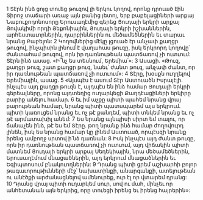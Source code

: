 1 Տէրն ինձ ցոյց տուեց թուզով լի երկու կողով, որոնք դրուած էին Տիրոջ տաճարի առաջ այն բանից յետոյ, երբ բաբելացիների արքայ Նաբուքոդոնոսորը Երուսաղէմից գերեց Յուդայի երկրի արքայ Յովակիմի որդի Յեքոնիային, Յուդայի երկրի իշխաններին, արհեստաւորներին, դարբիններին ու մեծամեծներին եւ տարաւ նրանց Բաբելոն: 2 Կողովներից մէկը լցուած էր անչափ քաղցր թուզով, ինչպիսին լինում է վաղահաս թուզը, իսկ երկրորդ կողովը՝ ժանտահամ թուզով, որն իր դառնութեան պատճառով չի ուտւում:
Տէրն ինձ ասաց.
«Ի՞նչ ես տեսնում, Երեմիա՛»:
3 Ասացի. «Թուզ, քաղցր թուզ,
շատ քաղցր թուզ, նաեւ՝ ժանտ թուզ, անչափ ժանտ,
որ իր դառնութեան պատճառով չի ուտւում»:
4 Տէրը, խօսքն ուղղելով Երեմիային, ասաց. 5 «Այսպէս է ասում Տէր Աստուածն Իսրայէլի. ինչպէս այդ քաղցր թուզն է, այդպէս են ինձ համար Յուդայի երկրի գերեալները, որոնց այդտեղից ուղարկեցի Քաղդէացիների երկիրը բարիք անելու համար. 6 եւ իմ աչքը պիտի պահեմ նրանց վրայ բարութեան համար, նրանց պիտի պատսպարեմ այս երկրում. պիտի կառուցեմ նրանց եւ ոչ թէ քանդեմ, պիտի տնկեմ նրանց եւ ոչ թէ արմատախիլ անեմ: 7 Ես նրանց այնպիսի սիրտ եմ տալու, որ ճանաչեն ինձ, թէ ես եմ Տէրը. թող նրանք ինձ համար ժողովուրդ լինեն, իսկ ես նրանց համար կը լինեմ Աստուած, որպէսզի նրանք իրենց ամբողջ սրտով ի՛նձ դառնան:
8 Իսկ ինչպէս այդ ժանտ թուզը, որն իր դառնութեան պատճառով չի ուտւում, այդ վիճակին պիտի մատնեմ Յուդայի երկրի արքայ Սեդեկիային, նրա մեծամեծներին, Երուսաղէմում մնացածներին, այդ երկրում մնացածներին եւ Եգիպտոսում բնակուողներին: 9 Դրանց պիտի ցրեմ աշխարհի բոլոր թագաւորութիւնների մէջ՝ նախատինքի, անարգանքի, ատելութեան ու անէծքի արժանացնելով ամենուրեք, ուր էլ որ վտարեմ դրանց: 10 Դրանց վրայ պիտի ուղարկեմ սուր, սով ու մահ, մինչեւ որ անհետանան այն երկրից, որը տուեցի իրենց եւ իրենց հայրերին»:

